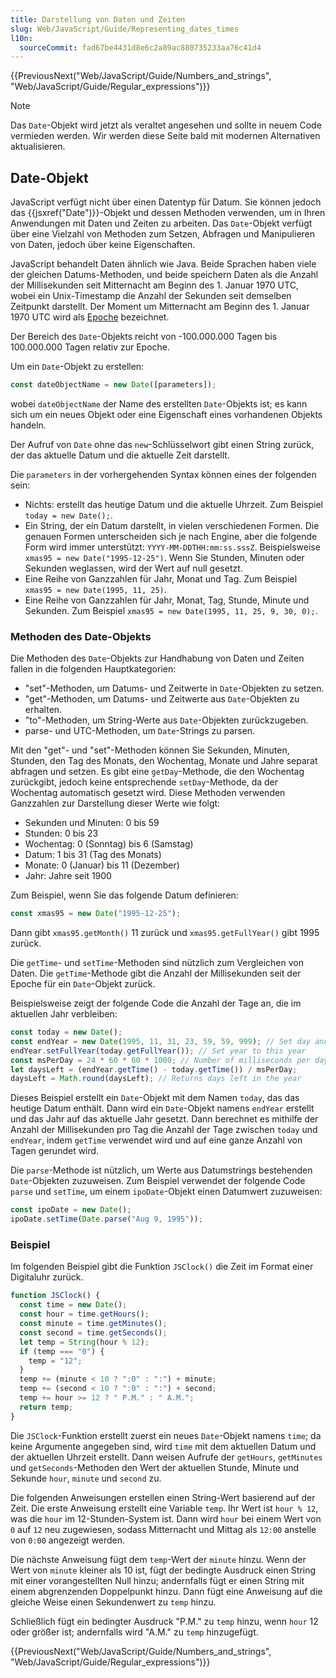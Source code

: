 ```yaml
---
title: Darstellung von Daten und Zeiten
slug: Web/JavaScript/Guide/Representing_dates_times
l10n:
  sourceCommit: fad67be4431d8e6c2a89ac880735233aa76c41d4
---
```


{{PreviousNext("Web/JavaScript/Guide/Numbers_and_strings", "Web/JavaScript/Guide/Regular_expressions")}}

> [!NOTE]
> Das `Date`-Objekt wird jetzt als veraltet angesehen und sollte in neuem Code vermieden werden. Wir werden diese Seite bald mit modernen Alternativen aktualisieren.

## Date-Objekt

JavaScript verfügt nicht über einen Datentyp für Datum. Sie können jedoch das {{jsxref("Date")}}-Objekt und dessen Methoden verwenden, um in Ihren Anwendungen mit Daten und Zeiten zu arbeiten. Das `Date`-Objekt verfügt über eine Vielzahl von Methoden zum Setzen, Abfragen und Manipulieren von Daten, jedoch über keine Eigenschaften.

JavaScript behandelt Daten ähnlich wie Java. Beide Sprachen haben viele der gleichen Datums-Methoden, und beide speichern Daten als die Anzahl der Millisekunden seit Mitternacht am Beginn des 1. Januar 1970 UTC, wobei ein Unix-Timestamp die Anzahl der Sekunden seit demselben Zeitpunkt darstellt. Der Moment um Mitternacht am Beginn des 1. Januar 1970 UTC wird als [Epoche](/de/docs/Web/JavaScript/Reference/Global_Objects/Date#the_epoch_timestamps_and_invalid_date) bezeichnet.

Der Bereich des `Date`-Objekts reicht von -100.000.000 Tagen bis 100.000.000 Tagen relativ zur Epoche.

Um ein `Date`-Objekt zu erstellen:

```js
const dateObjectName = new Date([parameters]);
```

wobei `dateObjectName` der Name des erstellten `Date`-Objekts ist; es kann sich um ein neues Objekt oder eine Eigenschaft eines vorhandenen Objekts handeln.

Der Aufruf von `Date` ohne das `new`-Schlüsselwort gibt einen String zurück, der das aktuelle Datum und die aktuelle Zeit darstellt.

Die `parameters` in der vorhergehenden Syntax können eines der folgenden sein:

- Nichts: erstellt das heutige Datum und die aktuelle Uhrzeit. Zum Beispiel `today = new Date();`.
- Ein String, der ein Datum darstellt, in vielen verschiedenen Formen. Die genauen Formen unterscheiden sich je nach Engine, aber die folgende Form wird immer unterstützt: `YYYY-MM-DDTHH:mm:ss.sssZ`. Beispielsweise `xmas95 = new Date("1995-12-25")`. Wenn Sie Stunden, Minuten oder Sekunden weglassen, wird der Wert auf null gesetzt.
- Eine Reihe von Ganzzahlen für Jahr, Monat und Tag. Zum Beispiel `xmas95 = new Date(1995, 11, 25)`.
- Eine Reihe von Ganzzahlen für Jahr, Monat, Tag, Stunde, Minute und Sekunden. Zum Beispiel `xmas95 = new Date(1995, 11, 25, 9, 30, 0);`.

### Methoden des Date-Objekts

Die Methoden des `Date`-Objekts zur Handhabung von Daten und Zeiten fallen in die folgenden Hauptkategorien:

- "set"-Methoden, um Datums- und Zeitwerte in `Date`-Objekten zu setzen.
- "get"-Methoden, um Datums- und Zeitwerte aus `Date`-Objekten zu erhalten.
- "to"-Methoden, um String-Werte aus `Date`-Objekten zurückzugeben.
- parse- und UTC-Methoden, um `Date`-Strings zu parsen.

Mit den "get"- und "set"-Methoden können Sie Sekunden, Minuten, Stunden, den Tag des Monats, den Wochentag, Monate und Jahre separat abfragen und setzen. Es gibt eine `getDay`-Methode, die den Wochentag zurückgibt, jedoch keine entsprechende `setDay`-Methode, da der Wochentag automatisch gesetzt wird. Diese Methoden verwenden Ganzzahlen zur Darstellung dieser Werte wie folgt:

- Sekunden und Minuten: 0 bis 59
- Stunden: 0 bis 23
- Wochentag: 0 (Sonntag) bis 6 (Samstag)
- Datum: 1 bis 31 (Tag des Monats)
- Monate: 0 (Januar) bis 11 (Dezember)
- Jahr: Jahre seit 1900

Zum Beispiel, wenn Sie das folgende Datum definieren:

```js
const xmas95 = new Date("1995-12-25");
```

Dann gibt `xmas95.getMonth()` 11 zurück und `xmas95.getFullYear()` gibt 1995 zurück.

Die `getTime`- und `setTime`-Methoden sind nützlich zum Vergleichen von Daten. Die `getTime`-Methode gibt die Anzahl der Millisekunden seit der Epoche für ein `Date`-Objekt zurück.

Beispielsweise zeigt der folgende Code die Anzahl der Tage an, die im aktuellen Jahr verbleiben:

```js
const today = new Date();
const endYear = new Date(1995, 11, 31, 23, 59, 59, 999); // Set day and month
endYear.setFullYear(today.getFullYear()); // Set year to this year
const msPerDay = 24 * 60 * 60 * 1000; // Number of milliseconds per day
let daysLeft = (endYear.getTime() - today.getTime()) / msPerDay;
daysLeft = Math.round(daysLeft); // Returns days left in the year
```

Dieses Beispiel erstellt ein `Date`-Objekt mit dem Namen `today`, das das heutige Datum enthält. Dann wird ein `Date`-Objekt namens `endYear` erstellt und das Jahr auf das aktuelle Jahr gesetzt. Dann berechnet es mithilfe der Anzahl der Millisekunden pro Tag die Anzahl der Tage zwischen `today` und `endYear`, indem `getTime` verwendet wird und auf eine ganze Anzahl von Tagen gerundet wird.

Die `parse`-Methode ist nützlich, um Werte aus Datumstrings bestehenden `Date`-Objekten zuzuweisen. Zum Beispiel verwendet der folgende Code `parse` und `setTime`, um einem `ipoDate`-Objekt einen Datumwert zuzuweisen:

```js
const ipoDate = new Date();
ipoDate.setTime(Date.parse("Aug 9, 1995"));
```

### Beispiel

Im folgenden Beispiel gibt die Funktion `JSClock()` die Zeit im Format einer Digitaluhr zurück.

```js
function JSClock() {
  const time = new Date();
  const hour = time.getHours();
  const minute = time.getMinutes();
  const second = time.getSeconds();
  let temp = String(hour % 12);
  if (temp === "0") {
    temp = "12";
  }
  temp += (minute < 10 ? ":0" : ":") + minute;
  temp += (second < 10 ? ":0" : ":") + second;
  temp += hour >= 12 ? " P.M." : " A.M.";
  return temp;
}
```

Die `JSClock`-Funktion erstellt zuerst ein neues `Date`-Objekt namens `time`; da keine Argumente angegeben sind, wird `time` mit dem aktuellen Datum und der aktuellen Uhrzeit erstellt. Dann weisen Aufrufe der `getHours`, `getMinutes` und `getSeconds`-Methoden den Wert der aktuellen Stunde, Minute und Sekunde `hour`, `minute` und `second` zu.

Die folgenden Anweisungen erstellen einen String-Wert basierend auf der Zeit. Die erste Anweisung erstellt eine Variable `temp`. Ihr Wert ist `hour % 12`, was die `hour` im 12-Stunden-System ist. Dann wird `hour` bei einem Wert von `0` auf `12` neu zugewiesen, sodass Mitternacht und Mittag als `12:00` anstelle von `0:00` angezeigt werden.

Die nächste Anweisung fügt dem `temp`-Wert der `minute` hinzu. Wenn der Wert von `minute` kleiner als 10 ist, fügt der bedingte Ausdruck einen String mit einer vorangestellten Null hinzu; andernfalls fügt er einen String mit einem abgrenzenden Doppelpunkt hinzu. Dann fügt eine Anweisung auf die gleiche Weise einen Sekundenwert zu `temp` hinzu.

Schließlich fügt ein bedingter Ausdruck "P.M." zu `temp` hinzu, wenn `hour` 12 oder größer ist; andernfalls wird "A.M." zu `temp` hinzugefügt.

{{PreviousNext("Web/JavaScript/Guide/Numbers_and_strings", "Web/JavaScript/Guide/Regular_expressions")}}
